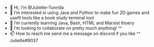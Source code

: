 - 👋 Hi, I’m @Juliette-Tunrida
- 👀 I’m interested in using Java and Python to make fun 2D games and usefll tools like a book study terminal tool
- 🌱 I’m currently learning Java, Bash, HTML and Marxist thoery
- 💞️ I’m looking to collaborate on pretty much anything! ^^
- 📫 How to reach me send me a message on discord if you like ^^ Juliette#9037
